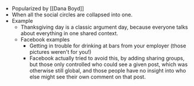 - Popularized by [[Dana Boyd]]
- When all the social circles are collapsed into one.
- Example
    - Thanksgiving day is a classic argument day, because everyone talks about everything in one shared context.
    - Facebook examples
        - Getting in trouble for drinking at bars from your employer (those pictures weren't for you!)
        - Facebook actually tried to avoid this, by adding sharing groups, but those only controlled who could see a given post, which was otherwise still global, and those people have no insight into who else might see their own comment on that post.
